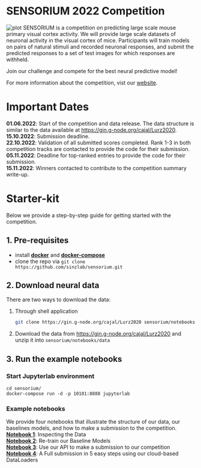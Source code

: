 # SENSORIUM 2022 Competition

![plot](./Fig1.png)
SENSORIUM is a competition on predicting large scale mouse primary visual cortex activity. We will provide large scale datasets of neuronal activity in the visual cortex of mice. Participants will train models on pairs of natural stimuli and recorded neuronal responses, and submit the predicted responses to a set of test images for which responses are withheld.

Join our challenge and compete for the best neural predictive model!

For more information about the competition, vist our [website](http://www.sensorium2022.net/).

# Important Dates
**01.06.2022**: Start of the competition and data release. The data structure is similar to the data available at https://gin.g-node.org/cajal/Lurz2020.
<br>**15.10.2022**: Submission deadline.
<br>**22.10.2022**: Validation of all submitted scores completed. Rank 1-3 in both competition tracks are contacted to provide the code for their submission.
<br>**05.11.2022**: Deadline for top-ranked entries to provide the code for their submission.
<br>**15.11.2022**: Winners contacted to contribute to the competition summary write-up.

# Starter-kit

Below we provide a step-by-step guide for getting started with the competition.

## 1. Pre-requisites
- install [**docker**](https://docs.docker.com/get-docker/) and [**docker-compose**](https://docs.docker.com/compose/install/)
- clone the repo via `git clone https://github.com/sinzlab/sensorium.git`

## 2. Download neural data
There are two ways to download the data:
1. Through shell application
    ```bash
    git clone https://gin.g-node.org/cajal/Lurz2020 sensorium/notebooks/data
    ```
2. Download the data from https://gin.g-node.org/cajal/Lurz2020 and unzip it into `sensorium/notebooks/data`

## 3. Run the example notebooks

### **Start Jupyterlab environment**
```
cd sensorium/
docker-compose run -d -p 10101:8888 jupyterlab
```

### **Example notebooks**
We provide four notebooks that illustrate the structure of our data, our baselines models, and how to make a submission to the competition.
<br>[**Notebook 1**](): Inspecting the Data
<br>[**Notebook 2**](): Re-train our Baseline Models
<br>[**Notebook 3**](): Use our API to make a submission to our competition
<br>[**Notebook 4**](): A Full submission in 5 easy steps using our cloud-based DataLoaders
